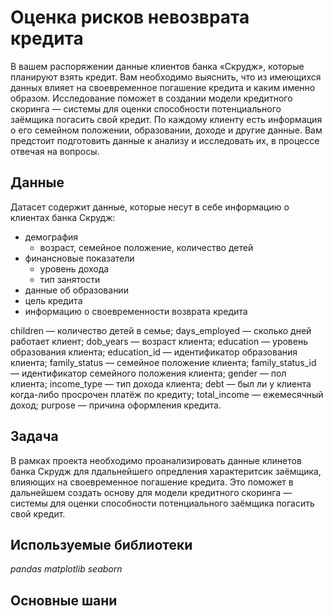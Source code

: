 #  Оценка рисков невозврата кредита

В вашем распоряжении данные клиентов банка «Скрудж», которые планируют взять кредит. Вам необходимо выяснить, что из имеющихся данных влияет на своевременное погашение кредита и каким именно образом.
Исследование поможет в создании модели кредитного скоринга — системы для оценки способности потенциального заёмщика погасить свой кредит.
По каждому клиенту есть информация о его семейном положении, образовании, доходе и другие данные. Вам предстоит подготовить данные к анализу и исследовать их, в процессе отвечая на вопросы.

## Данные

Датасет содержит данные, которые несут в себе информацию о клиентах банка Скрудж:
- демография
     - возраст, семейное положение, количество детей
- финансновые показатели
     - уровень дохода
     - тип занятости
- данные об образовании
- цель кредита
- информацию о своевременности возврата кредита

children — количество детей в семье;
days_employed — сколько дней работает клиент;
dob_years — возраст клиента;
education — уровень образования клиента;
education_id — идентификатор образования клиента;
family_status — семейное положение клиента;
family_status_id — идентификатор семейного положения клиента;
gender — пол клиента;
income_type — тип дохода клиента;
debt — был ли у клиента когда-либо просрочен платёж по кредиту;
total_income — ежемесячный доход;
purpose — причина оформления кредита.

## Задача

В рамках проекта необходимо проанализировать данные клинетов банка Скрудж для лдальнейшего опредления характеритсик заёмщика, влияющих на своевременное погашение кредита. Это поможет в дальнейшем создать основу для модели кредитного скоринга — системы для оценки способности потенциального заёмщика погасить свой кредит.

## Используемые библиотеки
*pandas*
*matplotlib*
*seaborn*

## Основные шани
